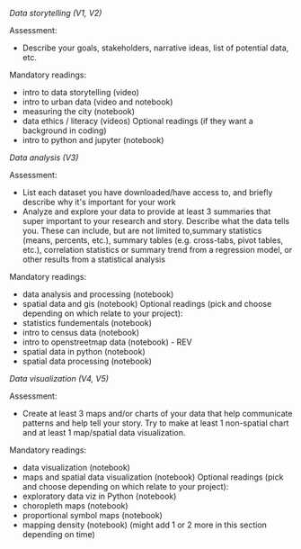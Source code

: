 *Data storytelling (V1, V2)*

Assessment:
- Describe your goals, stakeholders, narrative ideas, list of potential data, etc.

Mandatory readings:
- intro to data storytelling (video)
- intro to urban data (video and notebook) 
- measuring the city (notebook)
- data ethics / literacy (videos)
Optional readings (if they want a background in coding)
- intro to python and jupyter (notebook)



*Data analysis (V3)*

Assessment:
- List each dataset you have downloaded/have access to, and briefly describe why it's important for your work
- Analyze and explore your data to provide at least 3 summaries that super important to your research and story. Describe what the data tells you. These can include, but are not limited to,summary statistics (means, percents, etc.), summary tables (e.g. cross-tabs, pivot tables, etc.), correlation statistics or summary trend from a regression model, or other results from a statistical analysis

Mandatory readings:
- data analysis and processing (notebook)
- spatial data and gis (notebook)
Optional readings (pick and choose depending on which relate to your project):
- statistics fundementals (notebook)
- intro to census data (notebook)
- intro to openstreetmap data (notebook) - REV
- spatial data in python (notebook)
- spatial data processing (notebook)



*Data visualization (V4, V5)*

Assessment:
- Create at least 3 maps and/or charts of your data that help communicate patterns and help tell your story. Try to make at least 1 non-spatial chart and at least 1 map/spatial data visualization.

Mandatory readings:
- data visualization (notebook)
- maps and spatial data visualization (notebook)
Optional readings (pick and choose depending on which relate to your project):
- exploratory data viz in Python (notebook)
- choropleth maps (notebook)
- proportional symbol maps (notebook)
- mapping density (notebook)
(might add 1 or 2 more in this section depending on time)